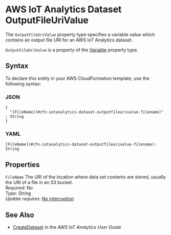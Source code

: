 # AWS IoT Analytics Dataset OutputFileUriValue<a name="aws-properties-iotanalytics-dataset-outputfileurivalue"></a>

<a name="aws-properties-iotanalytics-dataset-outputfileurivalue-description"></a>The `OutputFileUriValue` property type specifies a variable value which contains an output file URI for an AWS IoT Analytics dataset\.

<a name="aws-properties-iotanalytics-dataset-outputfileurivalue-inheritance"></a> `OutputFileUriValue` is a property of the [Variable](aws-properties-iotanalytics-dataset-variable.md) property type\.

## Syntax<a name="aws-properties-iotanalytics-dataset-outputfileurivalue-syntax"></a>

To declare this entity in your AWS CloudFormation template, use the following syntax:

### JSON<a name="aws-properties-iotanalytics-dataset-outputfileurivalue-syntax.json"></a>

```
{
  "[FileName](#cfn-iotanalytics-dataset-outputfileurivalue-filename)" : String
}
```

### YAML<a name="aws-properties-iotanalytics-dataset-outputfileurivalue-syntax.yaml"></a>

```
[FileName](#cfn-iotanalytics-dataset-outputfileurivalue-filename): String
```

## Properties<a name="aws-properties-iotanalytics-dataset-outputfileurivalue-properties"></a>

`FileName`  <a name="cfn-iotanalytics-dataset-outputfileurivalue-filename"></a>
The URI of the location where data set contents are stored, usually the URI of a file in an S3 bucket\.  
 *Required*: No  
 *Type*: String  
 *Update requires*: [No interruption](using-cfn-updating-stacks-update-behaviors.md#update-no-interrupt) 

## See Also<a name="aws-properties-iotanalytics-dataset-outputfileurivalue-seealso"></a>
+ [CreateDataset](https://docs.aws.amazon.com/iotanalytics/latest/userguide/api.html#cli-iotanalytics-createdataset) in the *AWS IoT Analytics User Guide*